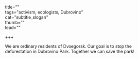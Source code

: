 title=""  
tags="activism, ecologists, Dubrovino"  
cat="subtitle_slogan"  
thumb=""  
lead=""  

+++

We are ordinary residents of Dvoegorsk. Our goal is to stop the deforestation in Dubrovino Park. Together we can save the park!
